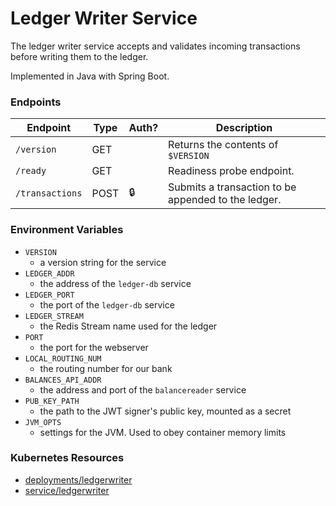 # Ledger Writer Service

The ledger writer service accepts and validates incoming transactions before writing them to the ledger.

Implemented in Java with Spring Boot.

### Endpoints

| Endpoint           | Type  | Auth? | Description                                          |
| ------------------ | ----- | ----- | ---------------------------------------------------- |
| `/version`         | GET   |       |  Returns the contents of `$VERSION`                  |
| `/ready`           | GET   |       |  Readiness probe endpoint.                           |
| `/transactions`    | POST  | 🔒    |  Submits a transaction to be appended to the ledger. |

### Environment Variables

- `VERSION`
  - a version string for the service
- `LEDGER_ADDR`
  - the address of the `ledger-db` service
- `LEDGER_PORT`
  - the port of the `ledger-db` service
- `LEDGER_STREAM`
  - the Redis Stream name used for the ledger
- `PORT`
  - the port for the webserver
- `LOCAL_ROUTING_NUM`
  - the routing number for our bank
- `BALANCES_API_ADDR`
  - the address and port of the `balancereader` service
- `PUB_KEY_PATH`
  - the path to the JWT signer's public key, mounted as a secret
- `JVM_OPTS`
  - settings for the JVM. Used to obey container memory limits

### Kubernetes Resources

- [deployments/ledgerwriter](/kubernetes-manifests/ledger-writer.yaml)
- [service/ledgerwriter](/kubernetes-manifests/ledger-writer.yaml)
